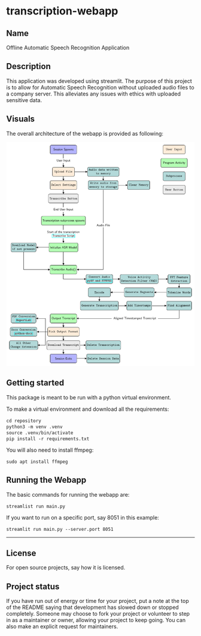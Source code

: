 # transcription-webapp

## Name
Offline Automatic Speech Recognition Application

## Description
This application was developed using streamlit. The purpose of this project is to allow for Automatic Speech Recognition without uploaded audio files to a company server. This alleviates any issues with ethics with uploaded sensitive data.

## Visuals
The overall architecture of the webapp is provided as following:

![Architecture of the Webapp](webapp-architecture.png)

## Getting started

This package is meant to be run with a python virtual environment.

To make a virtual environment and download all the requirements:

```
cd repository
python3 -m venv .venv
source .venv/bin/activate
pip install -r requirements.txt
```

You will also need to install ffmpeg:

```
sudo apt install ffmpeg
```

## Running the Webapp

The basic commands for running the webapp are:

```
streamlist run main.py
```

If you want to run on a specific port, say 8051 in this example:

```
streamlit run main.py --server.port 8051
```

***

## License
For open source projects, say how it is licensed.

## Project status
If you have run out of energy or time for your project, put a note at the top of the README saying that development has slowed down or stopped completely. Someone may choose to fork your project or volunteer to step in as a maintainer or owner, allowing your project to keep going. You can also make an explicit request for maintainers.
